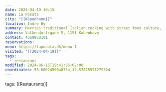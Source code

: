 ```yaml
---
date: 2024-04-19 10:15
name: La Posata
city: "[[Köpenhamn]]"
location: Indre By
summary: Marries traditional Italian cooking with street food culture, offering fresh, daily-made focaccia using a generations-old family recipe and locally sourced ingredients, emphasizing a sustainable and harmonious blend of flavors.
address: Valkendorfsgade 5, 1151 København
contact: 4560950101
reservations: 
menu: https://laposata.dk/menu-1
visited: "[[2024-04-19]]"
tags:
  - restaurant
modified: 2024-06-15T19:41:35+02:00
coordinates: 55.6802450048754,12.57815971279524
---
```


tags: [[Restaurants]]
